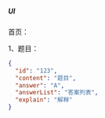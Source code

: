 ##### UI

首页：

1、题目：

```json
{
  "id": "123",
  "content": "题目",
  "answer": "A",
  "answerList": "答案列表",
  "explain": "解释"
}
```

